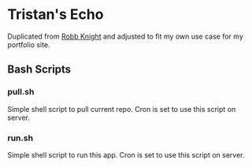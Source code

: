 # Tristan's Echo
Duplicated from [Robb Knight](https://github.com/rknightuk/echo) and adjusted to fit my own use case for my portfolio site.

## Bash Scripts

### pull.sh
Simple shell script to pull current repo. Cron is set to use this script on server.

### run.sh
Simple shell script to run this app. Cron is set to use this script on server.